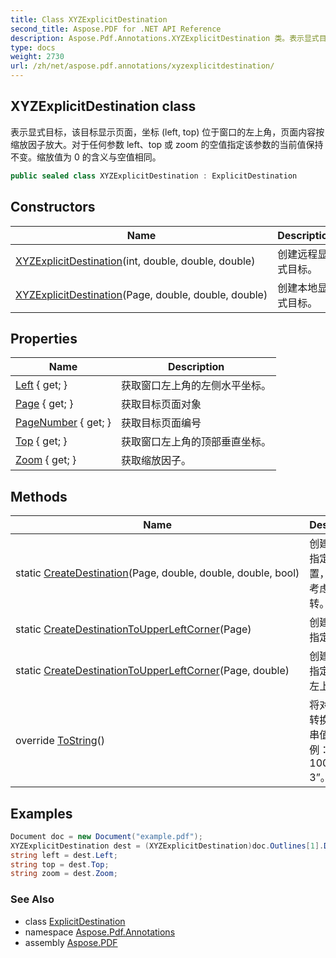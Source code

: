 ```yaml
---
title: Class XYZExplicitDestination
second_title: Aspose.PDF for .NET API Reference
description: Aspose.Pdf.Annotations.XYZExplicitDestination 类。表示显式目标，该目标显示页面，坐标 left, top 位于窗口的左上角，页面内容按缩放因子放大。对于任何参数 left、top 或 zoom 的空值指定该参数的当前值保持不变。缩放值为 0 的含义与空值相同。
type: docs
weight: 2730
url: /zh/net/aspose.pdf.annotations/xyzexplicitdestination/
---
```

## XYZExplicitDestination class

表示显式目标，该目标显示页面，坐标 (left, top) 位于窗口的左上角，页面内容按缩放因子放大。对于任何参数 left、top 或 zoom 的空值指定该参数的当前值保持不变。缩放值为 0 的含义与空值相同。

```csharp
public sealed class XYZExplicitDestination : ExplicitDestination
```

## Constructors

| Name | Description |
| --- | --- |
| [XYZExplicitDestination](xyzexplicitdestination/#constructor_2)(int, double, double, double) | 创建远程显式目标。 |
| [XYZExplicitDestination](xyzexplicitdestination/#constructor_1)(Page, double, double, double) | 创建本地显式目标。 |

## Properties

| Name | Description |
| --- | --- |
| [Left](../../aspose.pdf.annotations/xyzexplicitdestination/left/) { get; } | 获取窗口左上角的左侧水平坐标。 |
| [Page](../../aspose.pdf.annotations/explicitdestination/page/) { get; } | 获取目标页面对象 |
| [PageNumber](../../aspose.pdf.annotations/explicitdestination/pagenumber/) { get; } | 获取目标页面编号 |
| [Top](../../aspose.pdf.annotations/xyzexplicitdestination/top/) { get; } | 获取窗口左上角的顶部垂直坐标。 |
| [Zoom](../../aspose.pdf.annotations/xyzexplicitdestination/zoom/) { get; } | 获取缩放因子。 |

## Methods

| Name | Description |
| --- | --- |
| static [CreateDestination](../../aspose.pdf.annotations/xyzexplicitdestination/createdestination/)(Page, double, double, double, bool) | 创建目标到指定页面位置，必要时考虑页面旋转。 |
| static [CreateDestinationToUpperLeftCorner](../../aspose.pdf.annotations/xyzexplicitdestination/createdestinationtoupperleftcorner/#createdestinationtoupperleftcorner)(Page) | 创建目标到指定页面。 |
| static [CreateDestinationToUpperLeftCorner](../../aspose.pdf.annotations/xyzexplicitdestination/createdestinationtoupperleftcorner/#createdestinationtoupperleftcorner_1)(Page, double) | 创建目标到指定页面的左上角。 |
| override [ToString](../../aspose.pdf.annotations/xyzexplicitdestination/tostring/)() | 将对象状态转换为字符串值。示例：“1 XYZ 100 200 3”。 |

## Examples

```csharp
Document doc = new Document("example.pdf");
XYZExplicitDestination dest = (XYZExplicitDestination)doc.Outlines[1].Destination;
string left = dest.Left;
string top = dest.Top;
string zoom = dest.Zoom;
```

### See Also

* class [ExplicitDestination](../explicitdestination/)
* namespace [Aspose.Pdf.Annotations](../../aspose.pdf.annotations/)
* assembly [Aspose.PDF](../../)